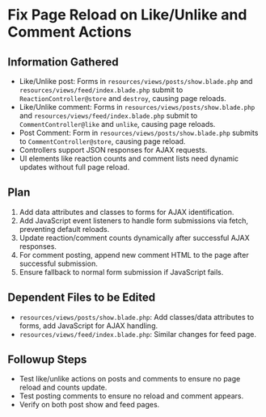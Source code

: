 # Fix Page Reload on Like/Unlike and Comment Actions

## Information Gathered

-   Like/Unlike post: Forms in `resources/views/posts/show.blade.php` and `resources/views/feed/index.blade.php` submit to `ReactionController@store` and `destroy`, causing page reloads.
-   Like/Unlike comment: Forms in `resources/views/posts/show.blade.php` and `resources/views/feed/index.blade.php` submit to `CommentController@like` and `unlike`, causing page reloads.
-   Post Comment: Form in `resources/views/posts/show.blade.php` submits to `CommentController@store`, causing page reload.
-   Controllers support JSON responses for AJAX requests.
-   UI elements like reaction counts and comment lists need dynamic updates without full page reload.

## Plan

1. Add data attributes and classes to forms for AJAX identification.
2. Add JavaScript event listeners to handle form submissions via fetch, preventing default reloads.
3. Update reaction/comment counts dynamically after successful AJAX responses.
4. For comment posting, append new comment HTML to the page after successful submission.
5. Ensure fallback to normal form submission if JavaScript fails.

## Dependent Files to be Edited

-   `resources/views/posts/show.blade.php`: Add classes/data attributes to forms, add JavaScript for AJAX handling.
-   `resources/views/feed/index.blade.php`: Similar changes for feed page.

## Followup Steps

-   Test like/unlike actions on posts and comments to ensure no page reload and counts update.
-   Test posting comments to ensure no reload and comment appears.
-   Verify on both post show and feed pages.
